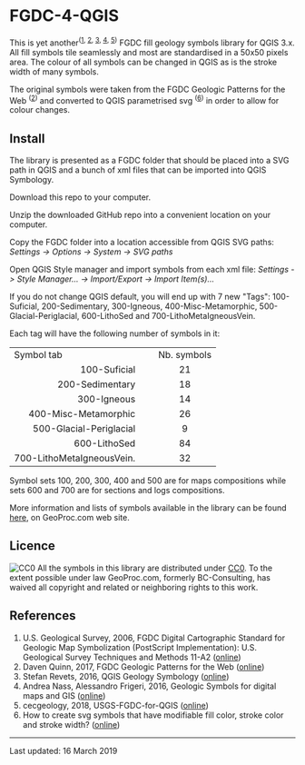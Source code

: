 # FGDC-4-QGIS

This is yet another<sup>([1][r1], [2][r2], [3][r3], [4][r4], [5][r5])</sup> FGDC fill geology symbols library for QGIS 3.x. All fill symbols tile seamlessly and most are standardised in a 50x50 pixels area. The colour of all symbols can be changed in QGIS as is the stroke width of many symbols.

The original symbols were taken from the FGDC Geologic Patterns for the Web <sup>([2][r2])</sup> and converted to QGIS parametrised svg <sup>([6][r6])</sup> in order to allow for colour changes.

## Install

The library is presented as a FGDC folder that should be placed into a SVG path in QGIS and a bunch of xml files that can be imported into QGIS Symbology.

Download this repo to your computer.

Unzip the downloaded GitHub repo into a convenient location on your computer.

Copy the FGDC folder into a location accessible from QGIS SVG paths: *Settings -> Options -> System -> SVG paths*

Open QGIS Style manager and import symbols from each xml file: *Settings -> Style Manager... -> Import/Export -> Import Item(s)...*

If you do not change QGIS default, you will end up with 7 new "Tags": 100-Suficial, 200-Sedimentary, 300-Igneous, 400-Misc-Metamorphic, 500-Glacial-Periglacial, 600-LithoSed and 700-LithoMetaIgneousVein.

Each tag will have the following number of symbols in it: 


<table>
<tr>
  <td>Symbol tab</td>
  <td>&nbsp;&nbsp;</td>
  <td>Nb. symbols</td>
 </tr>
 <tr>
  <td align="right">100-Suficial</td>
  <td align="center"></td>
  <td align="center">21</td>
 </tr>
 <tr>
  <td align="right">200-Sedimentary</td>
  <td align="center"></td>
  <td align="center">18</td>
 </tr>
 <tr>
  <td align="right">300-Igneous</td>
  <td align="center"></td>
  <td align="center">14</td>
 </tr>
 <tr>
  <td align="right">400-Misc-Metamorphic</td>
  <td align="center"></td>
  <td align="center">26</td>
 </tr>
 <tr>
  <td align="right">500-Glacial-Periglacial</td>
  <td align="center"></td>
  <td align="center">9</td>
 </tr>
 <tr>
  <td align="right">600-LithoSed</td>
  <td align="center"></td>
  <td align="center">84</td>
 </tr>
 <tr>
  <td align="right">700-LithoMetaIgneousVein.</td>
  <td align="center"></td>
  <td align="center">32</td>
 </tr>
</table>

Symbol sets 100, 200, 300, 400 and 500 are for maps compositions while sets 600 and 700 are for sections and logs compositions.

More information and lists of symbols available in the library can be found [here](http://www.geoproc.com/tut/qgis-fgdc.php), on GeoProc.com web site.

## Licence

![CC0](http://i.creativecommons.org/p/zero/1.0/88x31.png)
All the symbols in this library are distributed under [CC0](http://creativecommons.org/publicdomain/zero/1.0/).
To the extent possible under law GeoProc.com, formerly BC-Consulting, has waived all copyright and related or neighboring rights to this work.

## References

1. U.S. Geological Survey, 2006, FGDC Digital Cartographic Standard for Geologic Map Symbolization (PostScript Implementation): U.S. Geological Survey Techniques and Methods 11-A2 ([online](http://pubs.usgs.gov/tm/2006/11A02/))
2. Daven Quinn, 2017, FGDC Geologic Patterns for the Web ([online](https://davenquinn.com/projects/geologic-patterns/))
3. Stefan Revets, 2016, QGIS Geology Symbology ([online](https://sourceforge.net/projects/qgisgeologysymbology/))
4. Andrea Nass, Alessandro Frigeri, 2016, Geologic Symbols for digital maps and GIS ([online](https://github.com/afrigeri/geologic-symbols))
5. cecgeology, 2018, USGS-FGDC-for-QGIS ([online](https://github.com/cecgeology/USGS-FGDC))
6. How to create svg symbols that have modifiable fill color, stroke color and stroke width? ([online](https://gis.stackexchange.com/questions/45180/how-to-create-svg-symbols-that-have-modifiable-fill-color-stroke-color-and-stro))


[r1]: http://pubs.usgs.gov/tm/2006/11A02/ "1 - U.S. Geological Survey, 2006, FGDC Digital Cartographic Standard for Geologic Map Symbolization (PostScript Implementation): U.S. Geological Survey Techniques and Methods 11-A2."

[r2]: https://davenquinn.com/projects/geologic-patterns/ "2 - Daven Quinn, 2017, FGDC Geologic Patterns for the Web."

[r3]: https://sourceforge.net/projects/qgisgeologysymbology/ "3 - Stefan Revets, 2016, QGIS Geology Symbology."

[r4]: https://github.com/afrigeri/geologic-symbols "4 - Andrea Nass, Alessandro Frigeri, 2016, Geologic Symbols for digital maps and GIS."

[r5]: https://github.com/cecgeology/USGS-FGDC "5 - cecgeology, 2018, USGS-FGDC-for-QGIS."

[r6]: https://gis.stackexchange.com/questions/45180/how-to-create-svg-symbols-that-have-modifiable-fill-color-stroke-color-and-stro "6 - How to create svg symbols that have modifiable fill color, stroke color and stroke width?"

---

Last updated: 16 March 2019
